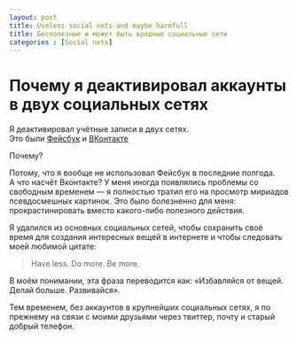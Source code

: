 ```yaml
---
layout: post
title: Useless social nets and maybe harmfull
title: Бесполезные и может быть вредные социальные сети
categories : [Social nets]
---
```



Почему я деактивировал аккаунты в двух социальных сетях
=============================================

Я деактивировал учётные записи в двух сетях.  
Это были [Фейсбук](http://facebook.com/) и [ВКонтакте](http://vk.com/)

Почему?

Потому, что я вообще не использовал Фейсбук в последние полгода.  
А что насчёт Вконтакте? У меня иногда появлялись проблемы со свободным временем — я полностью тратил его на просмотр мириадов псевдосмешных картинок. Это было болезненно для меня: прокрастинировать вместо какого-либо полезного действия.

Я удалился из основных социальных сетей, чтобы сохранить своё время для создания интересных вещей в интернете и чтобы следовать моей любимой цитате:

> Have less. Do more. Be more.

В моём понимании, эта фраза переводится как: «Избавляйся от вещей. Делай больше. Развивайся».

Тем временем, без аккаунтов в крупнейших социальных сетях, я по прежнему на связи с моими друзьями через твиттер, почту и старый добрый телефон.